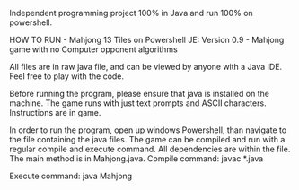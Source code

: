 Independent programming project 100% in Java and run 100% on powershell.

HOW TO RUN - Mahjong 13 Tiles on Powershell JE:
Version 0.9 - Mahjong game with no Computer opponent algorithms

All files are in raw java file, and can be viewed by anyone with a Java IDE. Feel free to play with the code.

Before running the program, please ensure that java is installed on the machine.
The game runs with just text prompts and ASCII characters.
Instructions are in game.

In order to run the program, open up windows Powershell, than navigate to the file containing the java files.
The game can be compiled and run with a regular compile and execute command.
All dependencies are within the file. The main method is in Mahjong.java.
Compile command:
javac *.java

Execute command:
java Mahjong

